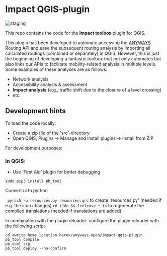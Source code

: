 
Impact QGIS-plugin
==================


![staging](https://github.com/anyways-open/impact-qgis-plugin/workflows/staging/badge.svg)  

This repo contains the code for the **Impact toolbox** plugin for QGIS.

This plugin has been developed to automate accessing the [ANYWAYS](https://www.anyways.eu) Routing API and ease the subsequent routing analysis by importing all calculated routings (combined or separately) in QGIS. However, this is just the beginning of developing a fantastic toolbox that not only automates but also links our APIs to facilitate mobility-related analysis in multiple levels. Some examples of these analyses are as follows:
- Network analysis
- Accessibility analysis & assessment
- **Impact analysis** (e.g., traffic shift due to the closure of a level crossing)
- etc.



Development hints
-----------------

To load the code locally:

- Create a zip file of the 'src'-directory
- Open QGIS, Plugins -> Manage and install plugins -> Install from ZIP

For development purposes:

### In QGIS:

- Use 'First Aid' plugin for better debugging

`sudo pip3 install pb_tool` 

Convert ui to python

` pyrcc5 -o resources.py resources.qrc` to create 'resources.py' (needed if e.g. the icon changes)
`cd i18n && lrelease *.ts` to regenerate the compiled translations (needed if translations are added)

In combination with the plugin reloader: configure the plugin reloader with the following script

```
cd <write home location here>/anyways-open/impact-qgis-plugin
pb_tool compile
pb_tool zip
pb_tool deploy --no-confirm
```
